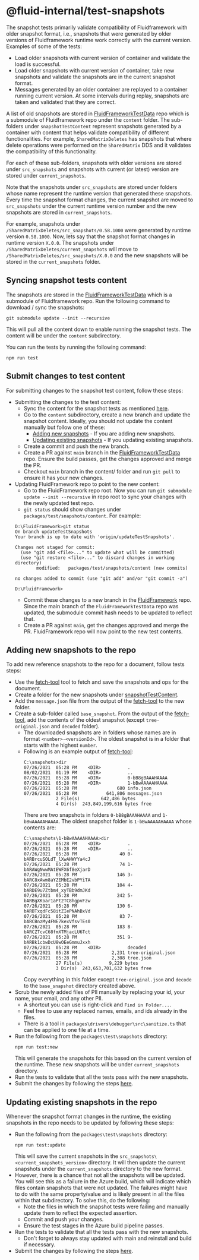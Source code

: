 # @fluid-internal/test-snapshots

The snapshot tests primarily validate compatibility of Fluidframework with older snapshot format, i.e., snapshots that were generated by older versions of Fluidframework runtime work correctly with the current version. Examples of some of the tests:
- Load older snapshots with current version of container and validate the load is successful.
- Load older snapshots with current version of container, take new snapshots and validate the snapshots are in the current snapshot format.
- Messages generated by an older container are replayed to a container running current version. At some intervals during replay, snapshots are taken and validated that they are correct.

A list of old snapshots are stored in [FluidFrameworkTestData](https://github.com/microsoft/FluidFrameworkTestData) repo which is a submodule of Fluidframework repo under the `content` folder. The sub-folders under `snapshotTestContent` represent snapshots generated by a container with content that helps validate compatibility of different functionalities.
For example, `SharedMatrixDeletes` has snapshots that where delete operations were performed on the `SharedMatrix` DDS and it validates the compatibility of this functionality.

For each of these sub-folders, snapshots with older versions are stored under `src_snapshots` and snapshots with current (or latest) version are stored under `current_snapshots`.

Note that the snapshots under `src_snapshots` are stored under folders whose name represent the runtime version that generated these snapshots. Every time the snapshot format changes, the current snapshot are moved to `src_snapshots` under the current runtime version number and the new snapshots are stored in `current_snapshots`.

For example, snapshots under `/SharedMatrixDeletes/src_snapshots/0.58.1000` were generated by runtime version `0.58.1000`. Now, lets say that the snapshot format changes in runtime version `X.0.0`. The snapshots under `/SharedMatrixDeletes/current_snapshots` will move to `/SharedMatrixDeletes/src_snapshots/X.0.0` and the new snapshots will be stored in the `current_snapshots` folder.

## Syncing snapshot tests content
The snapshots are stored in the [FluidFrameworkTestData](https://github.com/microsoft/FluidFrameworkTestData) which is a submodule of Fluidframework repo. Run the following command to download / sync the snapshots:

```
git submodule update --init --recursive
```

This will pull all the content down to enable running the snapshot tests. The content will be under the `content` subdirectory.

You can run the tests by running the following command:

```
npm run test
```

## Submit changes to test content
For submitting changes to the snapshot test content, follow these steps:
- Submitting the changes to the test content:
  - Sync the content for the snapshot tests as mentioned [here](#Syncing-snapshot-tests-content).
  - Go to the `content` subdirectory, create a new branch and update the snapshot content. Ideally, you should not update the content manually but follow one of these:
    - [Adding new snapshots](#Adding-new-snapshots-to-the-repo) - If you are adding new snapshots.
    - [Updating existing snapshots](#Updating-existing-snapshots-in-the-repo) - If you updating existing snapshots.
  - Create a commit and push the new branch.
  - Create a PR against `main` branch in the [FluidFrameworkTestData](https://github.com/microsoft/FluidFrameworkTestData) repo. Ensure the build passes, get the changes approved and merge the PR.
  - Checkout `main` branch in the content/ folder and run `git pull` to ensure it has your new changes.
- Updating FluidFramework repo to point to the new content:
  - Go to the FluidFramework repo root. Now you can run `git submodule update --init --recursive` in repo root to sync your changes with the newly updated test repo.
  - `git status` should show changes under `packages/test/snapshots/content`. For example:
  ```
  D:\FluidFramework>git status
  On branch updateTestSnapshots
  Your branch is up to date with 'origin/updateTestSnapshots'.

  Changes not staged for commit:
    (use "git add <file>..." to update what will be committed)
    (use "git restore <file>..." to discard changes in working directory)
          modified:   packages/test/snapshots/content (new commits)

  no changes added to commit (use "git add" and/or "git commit -a")

  D:\FluidFramework>
  ```
  - Commit these changes to a new branch in the [FluidFramework](https://github.com/microsoft/FluidFramework) repo. Since the main branch of the `FluidFrameworkTestData` repo was updated, the submodule commit hash needs to be updated to reflect that. 
  - Create a PR against `main`, get the changes approved and merge the PR. FluidFramework repo will now point to the new test contents.

## Adding new snapshots to the repo
To add new reference snapshots to the repo for a document, follow tests steps:
- Use the [fetch-tool](../../tools/fetch-tool/README.md) tool to fetch and save the snapshots and ops for the document.
- Create a folder for the new snapshots under [snapshotTestContent](./content/snapshotTestContent).
- Add the `message.json` file from the output of the [fetch-tool](../../tools/fetch-tool/README.md) to the new folder.
- Create a sub-folder called `base_snapshot`. From the output of the [fetch-tool](../../tools/fetch-tool/README.md), add the contents of the oldest snapshot (except `tree-original.json` and `decoded` folder).
  - The downloaded snapshots are in folders whose names are in format `<number>-<versionId>`. The oldest snapshot is in a folder that starts with the highest `number`.
  - Following is an example output of [fetch-tool](../../tools/fetch-tool/README.md):
    ```
    C:\snapshots>dir
    07/26/2021  05:28 PM    <DIR>          .
    08/02/2021  01:19 PM    <DIR>          ..
    07/26/2021  05:28 PM    <DIR>          0-bB8gBAAAHAAAA
    07/26/2021  05:28 PM    <DIR>          1-bBwAAAAAHAAAA
    07/26/2021  05:28 PM               680 info.json
    07/26/2021  05:28 PM           641,806 messages.json
                2 File(s)        642,486 bytes
                4 Dir(s)  243,849,199,616 bytes free
    ```
    There are two snapshots in folders `0-bB8gBAAAHAAAA` and `1-bBwAAAAAHAAAA`. The oldest snapshot folder is `1-bBwAAAAAHAAAA` whose contents are:
    ```
    C:\snapshots\1-bBwAAAAAHAAAA>dir
    07/26/2021  05:28 PM    <DIR>          .
    07/26/2021  05:28 PM    <DIR>          ..
    07/26/2021  05:28 PM                40 0-bARBrcuSOLdT_lXwAHWYYa4cJ
    07/26/2021  05:28 PM                74 1-bARAWgNwwMAtEWFX6f8eXjarD
    07/26/2021  05:28 PM               146 3-bARC8xAwm8aYZEMbE2vbPYiTA
    07/26/2021  05:28 PM               104 4-bARDE9u7Ztbm4_xyTBb9dmJKd
    07/26/2021  05:28 PM               242 5-bARBgXKoar1aPt2TC8hgpvFzw
    07/26/2021  05:28 PM               130 6-bARBTxqdFc58itZIePNAhBxVd
    07/26/2021  05:28 PM                83 7-bARCBnzMy4FNE7kexVfsvTEs0
    07/26/2021  05:28 PM               183 8-bARCZTcvC68fmXTMjacLU6Tct
    07/26/2021  05:28 PM               351 9-bARBk1cbwDcU8wOEeGmmuJxxh
    07/26/2021  05:28 PM    <DIR>          decoded
    07/26/2021  05:28 PM             2,231 tree-original.json
    07/26/2021  05:28 PM             2,308 tree.json
                27 File(s)          9,229 bytes
                3 Dir(s)  243,653,701,632 bytes free
    ```
    Copy everything in this folder except `tree-original.json` and `decode` to the `base_snapshot` directory created above.
- Scrub the newly added files of PII manually by replacing your id, your name, your email, and any other PII.
  - A shortcut you can use is right-click and `Find in Folder...`.
  - Feel free to use any replaced names, emails, and ids already in the files.
  - There is a tool in `packages\drivers\debugger\src\sanitize.ts` that can be applied to one file at a time.
- Run the following from the `packages\test\snapshots` directory:
  ```
  npm run test:new
  ```
  This will generate the snapshots for this based on the current version of the runtime. These new snapshots will be under `current_snapshots` directory.
- Run the tests to validate that all the tests pass with the new snapshots.
- Submit the changes by following the steps [here](#Submit-changes-to-test-content).

## Updating existing snapshots in the repo
Whenever the snapshot format changes in the runtime, the existing snapshots in the repo needs to be updated by following these steps:
- Run the following from the `packages\test\snapshots` directory:
  ```
  npm run test:update
  ```
  This will save the current snapshots in the `src_snapshots\<current_snapshots_version>` directory. It will then update the current snapshots under the `current_snapshots` directory to the new format.
- However, there is a chance that not all the snapshots will be updated. You will see this as a failure in the Azure build, which will indicate which files contain snapshots that were not updated. The failures might have to do with the same property/value and is likely present in all the files within that subdirectory. To solve this, do the following:
  -  Note the files in which the snapshot tests were failing and manually update them to reflect the expected assertion.
  -  Commit and push your changes.
  -  Ensure the test stages in the Azure build pipeline passes.
- Run the tests to validate that all the tests pass with the new snapshots.
  - Don't forget to always stay updated with main and reinstall and build if necessary.
- Submit the changes by following the steps [here](#Submit-changes-to-test-content).
